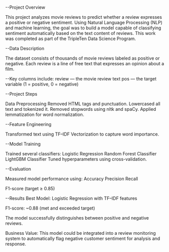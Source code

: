 --Project Overview

This project analyzes movie reviews to predict whether a review expresses a positive or negative sentiment.
Using Natural Language Processing (NLP) and machine learning, the goal was to build a model capable of classifying sentiment automatically based on the text content of reviews.
This work was completed as part of the TripleTen Data Science Program.

--Data Description

The dataset consists of thousands of movie reviews labeled as positive or negative.
Each review is a line of free text that expresses an opinion about a film.

--Key columns include:
review — the movie review text
pos — the target variable (1 = positive, 0 = negative)

--Project Steps

Data Preprocessing
Removed HTML tags and punctuation.
Lowercased all text and tokenized it.
Removed stopwords using nltk and spaCy.
Applied lemmatization for word normalization.

--Feature Engineering

Transformed text using TF–IDF Vectorization to capture word importance.

--Model Training

Trained several classifiers:
Logistic Regression
Random Forest Classifier
LightGBM Classifier
Tuned hyperparameters using cross-validation.

--Evaluation

Measured model performance using:
Accuracy
Precision
Recall

F1-score (target ≥ 0.85)

--Results
Best Model: Logistic Regression with TF–IDF features

F1-score: ~0.88 (met and exceeded target)

The model successfully distinguishes between positive and negative reviews.

Business Value:
This model could be integrated into a review monitoring system to automatically flag negative customer sentiment for analysis and response.
